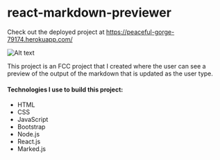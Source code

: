 # react-markdown-previewer

Check out the deployed project at https://peaceful-gorge-79174.herokuapp.com/

![Alt text](https://i.imgur.com/wxGCSIL.jpg "Markdown Previewer")

This project is an FCC project that I created where the user can see a preview of the output of the markdown that is updated as the user type. 

#### Technologies I use to build this project:
* HTML
* CSS
* JavaScript
* Bootstrap
* Node.js
* React.js
* Marked.js
